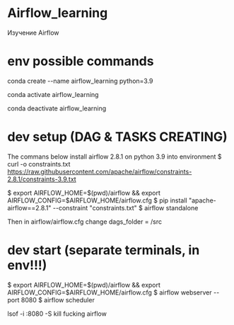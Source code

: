 # Airflow_learning
Изучение Airflow

# env possible commands
conda create --name airflow_learning python=3.9

conda activate airflow_learning

conda deactivate airflow_learning


# dev setup (DAG & TASKS CREATING)
The commans below install airflow 2.8.1 on python 3.9 into environment
$ curl -o constraints.txt https://raw.githubusercontent.com/apache/airflow/constraints-2.8.1/constraints-3.9.txt

$ export AIRFLOW_HOME=$(pwd)/airflow && export AIRFLOW_CONFIG=$AIRFLOW_HOME/airflow.cfg
$ pip install "apache-airflow==2.8.1" --constraint "constraints.txt"
$ airflow standalone

Then in airflow/airflow.cfg change dags_folder = <pwd command output>/src

# dev start (separate terminals, in env!!!)
$ export AIRFLOW_HOME=$(pwd)/airflow && export AIRFLOW_CONFIG=$AIRFLOW_HOME/airflow.cfg
$ airflow webserver --port 8080
$ airflow scheduler

lsof -i :8080 -S
kill fucking airflow